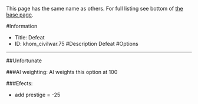 This page has the same name as others. For full listing see bottom of [the base page](defeat22.md).

#Information
 - Title: Defeat
 - ID: khom_civilwar.75
#Description
Defeat
#Options

___
##Unfortunate

###AI weighting:
AI weights this option at 100


###Efects:<ul><li>add prestige = -25</li></ul>
